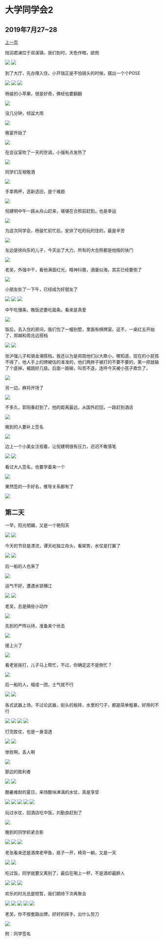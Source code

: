 大学同学会2
=======================

2019年7月27~28
-----------------------

[上一页](/2019/07/27/大学同学会1.html)

陆羽君澜位于双溪镇，我们到时，天色作暗，欲雨

![]({{site.url}}/assets/blog-images/20190728/1-79.jpg)
![]({{site.url}}/assets/blog-images/20190728/1-80.jpg)

到了大厅，先办理入住，小开瑞正是不怕镜头的时候，摆出一个个POSE

![]({{site.url}}/assets/blog-images/20190728/1-81.jpg)
![]({{site.url}}/assets/blog-images/20190728/1-82.jpg)
![]({{site.url}}/assets/blog-images/20190728/1-83.jpg)

杨骏的小苹果，很是好奇，佛经也要翻翻

![]({{site.url}}/assets/blog-images/20190728/1-84.jpg)

没几分钟，倾盆大雨

![]({{site.url}}/assets/blog-images/20190728/1-85.jpg)

晚宴开始了

![]({{site.url}}/assets/blog-images/20190728/1-86.jpg)

在会议室吹了一天的空调，小强有点发热了

![]({{site.url}}/assets/blog-images/20190728/1-87.jpg)

同学们互相敬酒

![]({{site.url}}/assets/blog-images/20190728/1-88.jpg)

手拿两杯，选新选旧，是个难题

![]({{site.url}}/assets/blog-images/20190728/1-89.jpg)

倪建明中午一路从舟山赶来，堪堪在合照前赶到，也是幸运

![]({{site.url}}/assets/blog-images/20190728/1-90.jpg)

为这次同学会，杨骏忙前忙后，安排了吃的玩的住的，最是辛苦

![]({{site.url}}/assets/blog-images/20190728/1-91.jpg)

左边是徐向东的儿子，今天出了大力，所有的大合照都是他按的快门

![]({{site.url}}/assets/blog-images/20190728/1-92.jpg)

老吴，外强中干，看他满面红光，精神抖擞，酒量似海，其实已经要倒了

![]({{site.url}}/assets/blog-images/20190728/1-93.jpg)

小朋友处了一下午，已经成为好朋友了

![]({{site.url}}/assets/blog-images/20190728/1-94.jpg)
![]({{site.url}}/assets/blog-images/20190728/1-95.jpg)
![]({{site.url}}/assets/blog-images/20190728/1-96.jpg)

中午吃慢条，晚饭还要吃面条，看来是真爱

![]({{site.url}}/assets/blog-images/20190728/1-97.jpg)

饭后，去入住的房间，我们包了一幢别墅，里面有棋牌室，这不，一桌红五开始了，郑越和周兆远搭档

![]({{site.url}}/assets/blog-images/20190728/1-98.jpg)
![]({{site.url}}/assets/blog-images/20190728/1-100.jpg)

张沪强儿子和骆金潮搭档，我还以为是郑周他们以大欺小，哪知道，现在的小屁孩不得了，他人手上的牌被估的准准的，他们两胖子被打的不要不要的，第一把就输了个底掉，被跳好几级。后面一路输，叫苦不迭，连呼今天被小孩子欺负了。

![]({{site.url}}/assets/blog-images/20190728/1-99.jpg)

另一边，麻将开场了

![]({{site.url}}/assets/blog-images/20190728/1-101.jpg)

不多久，郭阳春赶到了，他的距离最远，从国外赶回，一路赶到酒店

![]({{site.url}}/assets/blog-images/20190728/1-102.jpg)

晚到的人要补上签名

![]({{site.url}}/assets/blog-images/20190728/1-107.jpg)

边上一个小美女注视着，让倪建明很有压力，迟迟不敢落笔

![]({{site.url}}/assets/blog-images/20190728/1-103.jpg)
![]({{site.url}}/assets/blog-images/20190728/1-104.jpg)


看过大人签名，也要学着来一个

![]({{site.url}}/assets/blog-images/20190728/1-105.jpg)

果然签的一手好名，推导关系都有了

![]({{site.url}}/assets/blog-images/20190728/1-106.jpg)

第二天
-----------

一早，阳光明媚，又是一个艳阳天

![]({{site.url}}/assets/blog-images/20190728/1-108.jpg)
![]({{site.url}}/assets/blog-images/20190728/1-109.jpg)

今天的节目是漂流，谭天屹独立舟头，看架势，水仗是打赢了

![]({{site.url}}/assets/blog-images/20190728/1-110.jpg)
![]({{site.url}}/assets/blog-images/20190728/1-111.jpg)

后一船的人也来了

![]({{site.url}}/assets/blog-images/20190728/1-112.jpg)

运气不好，遭遇水锁横江

![]({{site.url}}/assets/blog-images/20190728/1-113.jpg)
![]({{site.url}}/assets/blog-images/20190728/1-114.jpg)

老吴，总是搞些小动作

![]({{site.url}}/assets/blog-images/20190728/1-115.jpg)

先到的严阵以待，准备来个伏击

![]({{site.url}}/assets/blog-images/20190728/1-116.jpg)

接上火了

![]({{site.url}}/assets/blog-images/20190728/1-117.jpg)

看老爸挨打，儿子马上帮忙，不过，你确定这不是倒忙？

![]({{site.url}}/assets/blog-images/20190728/1-118.jpg)

后一船的人，缩成一团，士气就不行

![]({{site.url}}/assets/blog-images/20190728/1-119.jpg)
![]({{site.url}}/assets/blog-images/20190728/1-120.jpg)

各式武器上场，不过论武器，街头的板砖，水里的勺子，都是简单粗暴，好用的不行

![]({{site.url}}/assets/blog-images/20190728/1-121.jpg)
![]({{site.url}}/assets/blog-images/20190728/1-122.jpg)
![]({{site.url}}/assets/blog-images/20190728/1-123.jpg)
![]({{site.url}}/assets/blog-images/20190728/1-124.jpg)

打完胜仗，也是一身湿透

![]({{site.url}}/assets/blog-images/20190728/1-125.jpg)
![]({{site.url}}/assets/blog-images/20190728/1-126.jpg)

惨败啊，丢人啊

![]({{site.url}}/assets/blog-images/20190728/1-127.jpg)

那边的胜利者

![]({{site.url}}/assets/blog-images/20190728/1-128.jpg)
![]({{site.url}}/assets/blog-images/20190728/1-129.jpg)

酷暑难耐的夏日，来场酣块淋漓的水仗，真是享受

![]({{site.url}}/assets/blog-images/20190728/1-130.jpg)
![]({{site.url}}/assets/blog-images/20190728/1-131.jpg)
![]({{site.url}}/assets/blog-images/20190728/1-132.jpg)
![]({{site.url}}/assets/blog-images/20190728/1-133.jpg)
![]({{site.url}}/assets/blog-images/20190728/1-134.jpg)

玩过水仗，回酒店吃中饭，刘勤良赶到了

![]({{site.url}}/assets/blog-images/20190728/1-135.jpg)

晚到的同学抓紧合影

![]({{site.url}}/assets/blog-images/20190728/1-138.jpg)
![]({{site.url}}/assets/blog-images/20190728/1-139.jpg)
![]({{site.url}}/assets/blog-images/20190728/1-144.jpg)

老张看来还是酒席老甲鱼，扇子一开，椅背一躺，又是一天

![]({{site.url}}/assets/blog-images/20190728/1-141.jpg)
![]({{site.url}}/assets/blog-images/20190728/1-143.jpg)

吃过饭，同学就要又离别了，最后在喝上一杯，不是酒却最醉人

![]({{site.url}}/assets/blog-images/20190728/1-137.jpg)
![]({{site.url}}/assets/blog-images/20190728/1-140.jpg)
![]({{site.url}}/assets/blog-images/20190728/1-136.jpg)

欢乐的时光总是短暂，我们期待下次再聚会

![]({{site.url}}/assets/blog-images/20190728/1-142.jpg)
![]({{site.url}}/assets/blog-images/20190728/1-147.jpg)
![]({{site.url}}/assets/blog-images/20190728/1-148.jpg)
![]({{site.url}}/assets/blog-images/20190728/1-149.jpg)
![]({{site.url}}/assets/blog-images/20190728/1-150.jpg)

老吴，你不按套路出牌，好好的挥手，出什么剪刀

![]({{site.url}}/assets/blog-images/20190728/1-151.jpg)

附：同学签名

